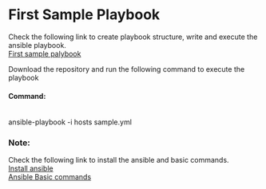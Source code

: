 # First Sample Playbook
Check the following link to create playbook structure, write and execute the ansible playbook.</br>
<a href="https://smarttechfunda.com/ansible-basic-commands/">First sample palybook</a>

Download the repository and run the following command to execute the playbook </br>
<h4>Command:</h4></br>
ansible-playbook -i hosts sample.yml

<h3>Note:</h3>
Check the following link to install the ansible and basic commands.</br>
<a href="https://smarttechfunda.com/automate-the-installation-of-ansible-on-centos-8/">Install ansible</a> </br>
<a href="https://smarttechfunda.com/ansible-basic-commands/">Ansible Basic commands</a>
